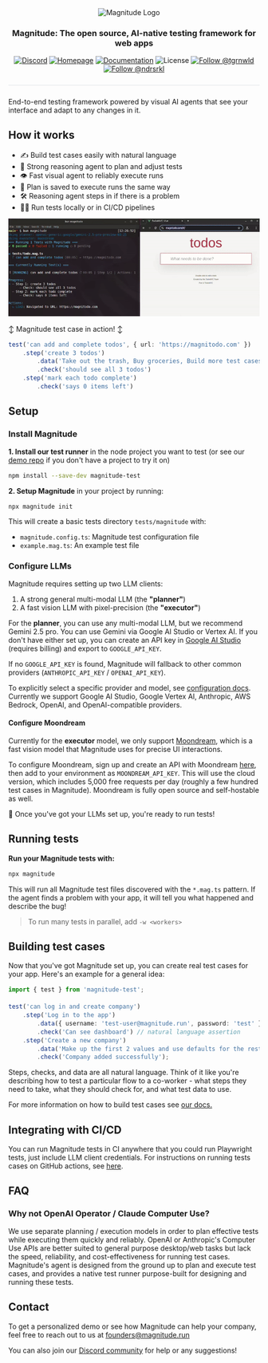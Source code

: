 <div align="center">
  <p>
    <img src="https://magnitude.run/logo.svg" alt="Magnitude Logo" width="100" style="vertical-align: middle; margin-right: 20px" />
  </p>

  <h3 align="center">
    Magnitude: The open source, AI-native testing framework for web apps
  </h3>

  <p>
    <a href="https://discord.gg/VcdpMh9tTy" target="_blank"><img src="https://img.shields.io/discord/1305570963206836295?style=flat-square&color=5865F2&logo=discord&logoColor=white&label=Discord" alt="Discord" /></a> <a href="https://magnitude.run/" target="_blank"><img src="https://img.shields.io/badge/Homepage-blue?style=flat-square&logo=homebridge&logoColor=white" alt="Homepage" /></a> <a href="https://docs.magnitude.run/getting-started/introduction" target="_blank"><img src="https://img.shields.io/badge/Docs-blue?style=flat-square&logo=readthedocs&logoColor=white" alt="Documentation" /></a> <img src="https://img.shields.io/github/license/magnitudedev/magnitude?style=flat-square" alt="License" /> <a href="https://x.com/tgrnwld" target="_blank"><img src="https://img.shields.io/badge/follow-%40tgrnwld-000000?style=flat-square&logo=x&logoColor=white" alt="Follow @tgrnwld" /></a> <a href="https://x.com/ndrsrkl" target="_blank"><img src="https://img.shields.io/badge/follow-%40ndrsrkl-000000?style=flat-square&logo=x&logoColor=white" alt="Follow @ndrsrkl" /></a>
  </p>

  <hr style="height: 1px; border: none; background-color: #e1e4e8; margin: 24px 0;">
</div>

End-to-end testing framework powered by visual AI agents that see your interface and adapt to any changes in it.

## How it works
- ✍️ Build test cases easily with natural language
- 🧠 Strong reasoning agent to plan and adjust tests
- 👁️ Fast visual agent to reliably execute runs
- 📄 Plan is saved to execute runs the same way
- 🛠 Reasoning agent steps in if there is a problem
- 🏃‍♂️ Run tests locally or in CI/CD pipelines

![Video showing Magnitude tests running in a terminal and agent taking actions in the browser](assets/demo.gif)

↕️ Magnitude test case in action! ↕️
```ts
test('can add and complete todos', { url: 'https://magnitodo.com' })
    .step('create 3 todos')
        .data('Take out the trash, Buy groceries, Build more test cases with Magnitude')
        .check('should see all 3 todos')
    .step('mark each todo complete')
        .check('says 0 items left')
```

## Setup


### Install Magnitude
**1. Install our test runner** in the node project you want to test (or see our [demo repo](https://github.com/magnitudedev/magnitude-demo-repo) if you don't have a project to try it on)
```sh
npm install --save-dev magnitude-test
```

**2. Setup Magnitude** in your project by running:
```sh
npx magnitude init
```
This will create a basic tests directory `tests/magnitude` with:
- `magnitude.config.ts`: Magnitude test configuration file
- `example.mag.ts`: An example test file

### Configure LLMs

Magnitude requires setting up two LLM clients:
1. A strong general multi-modal LLM (the **"planner"**)
2. A fast vision LLM with pixel-precision (the **"executor"**)

For the **planner**, you can use any multi-modal LLM, but we recommend Gemini 2.5 pro. You can use Gemini via Google AI Studio or Vertex AI. If you don't have either set up, you can create an API key in [Google AI Studio](https://aistudio.google.com) (requires billing) and export to `GOOGLE_API_KEY`.


If no `GOOGLE_API_KEY` is found, Magnitude will fallback to other common providers (`ANTHROPIC_API_KEY` / `OPENAI_API_KEY`).

To explicitly select a specific provider and model, see [configuration docs](https://docs.magnitude.run/reference/llm-configuration). Currently we support Google AI Studio, Google Vertex AI, Anthropic, AWS Bedrock, OpenAI, and OpenAI-compatible providers.

#### Configure Moondream

Currently for the **executor** model, we only support [Moondream](https://moondream.ai/), which is a fast vision model that Magnitude uses for precise UI interactions.

To configure Moondream, sign up and create an API with Moondream [here](https://moondream.ai/c/cloud/api-keys), then add to your environment as `MOONDREAM_API_KEY`. This will use the cloud version, which includes 5,000 free requests per day (roughly a few hundred test cases in Magnitude). Moondream is fully open source and self-hostable as well.

🚀 Once you've got your LLMs set up, you're ready to run tests!


## Running tests

**Run your Magnitude tests with:**
```sh
npx magnitude
```

This will run all Magnitude test files discovered with the `*.mag.ts` pattern. If the agent finds a problem with your app, it will tell you what happened and describe the bug!

> To run many tests in parallel, add `-w <workers>`


## Building test cases

Now that you've got Magnitude set up, you can create real test cases for your app. Here's an example for a general idea:
```ts
import { test } from 'magnitude-test';

test('can log in and create company')
    .step('Log in to the app')
        .data({ username: 'test-user@magnitude.run', password: 'test' }) // any key/values
        .check('Can see dashboard') // natural language assertion
    .step('Create a new company')
        .data('Make up the first 2 values and use defaults for the rest')
        .check('Company added successfully');
```

Steps, checks, and data are all natural language. Think of it like you're describing how to test a particular flow to a co-worker - what steps they need to take, what they should check for, and what test data to use.

For more information on how to build test cases see <a href="https://docs.magnitude.run/core-concepts/building-test-cases" target="_blank">our docs.</a>

## Integrating with CI/CD
You can run Magnitude tests in CI anywhere that you could run Playwright tests, just include LLM client credentials. For instructions on running tests cases on GitHub actions, see [here](https://docs.magnitude.run/integrations/github-actions).

## FAQ

### Why not OpenAI Operator / Claude Computer Use?
We use separate planning / execution models in order to plan effective tests while executing them quickly and reliably. OpenAI or Anthropic's Computer Use APIs are better suited to general purpose desktop/web tasks but lack the speed, reliability, and cost-effectiveness for running test cases. Magnitude's agent is designed from the ground up to plan and execute test cases, and provides a native test runner purpose-built for designing and running these tests.

## Contact

To get a personalized demo or see how Magnitude can help your company, feel free to reach out to us at founders@magnitude.run

You can also join our <a href="https://discord.gg/VcdpMh9tTy" target="_blank">Discord community</a> for help or any suggestions!
